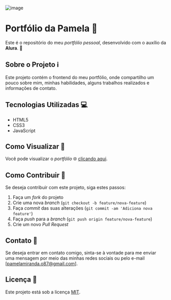 ![image](https://github.com/pamyszz/portfolio/assets/153380356/0bad4460-2057-4cad-8066-ad96c6b90200)

# Portfólio da Pamela 💜
Este é o repositório do meu _portfólio pessoal_, desenvolvido com o auxílio da **Alura**. 🚀

## Sobre o Projeto ℹ️
Este projeto contém o frontend do meu portfólio, onde compartilho um pouco sobre mim, minhas habilidades, alguns trabalhos realizados e informações de contato.

## Tecnologias Utilizadas 💻
- HTML5
- CSS3
- JavaScript

## Como Visualizar 👀
Você pode visualizar o _portfólio_ 🌐 [clicando aqui](https://portfolio-ct0fchfx8-pamys-projects.vercel.app/).

## Como Contribuir 🤝
Se deseja contribuir com este projeto, siga estes passos:
1. Faça um _fork_ do projeto
2. Crie uma nova _branch_ (`git checkout -b feature/nova-feature`)
3. Faça _commit_ das suas alterações (`git commit -am 'Adiciona nova feature'`)
4. Faça _push_ para a _branch_ (`git push origin feature/nova-feature`)
5. Crie um novo _Pull Request_

## Contato 📧
Se deseja entrar em contato comigo, sinta-se à vontade para me enviar uma mensagem por meio das minhas redes sociais ou pelo e-mail [pamelamiranda.o87@gmail.com].

## Licença 📝
Este projeto está sob a licença [MIT](https://choosealicense.com/licenses/mit/).

